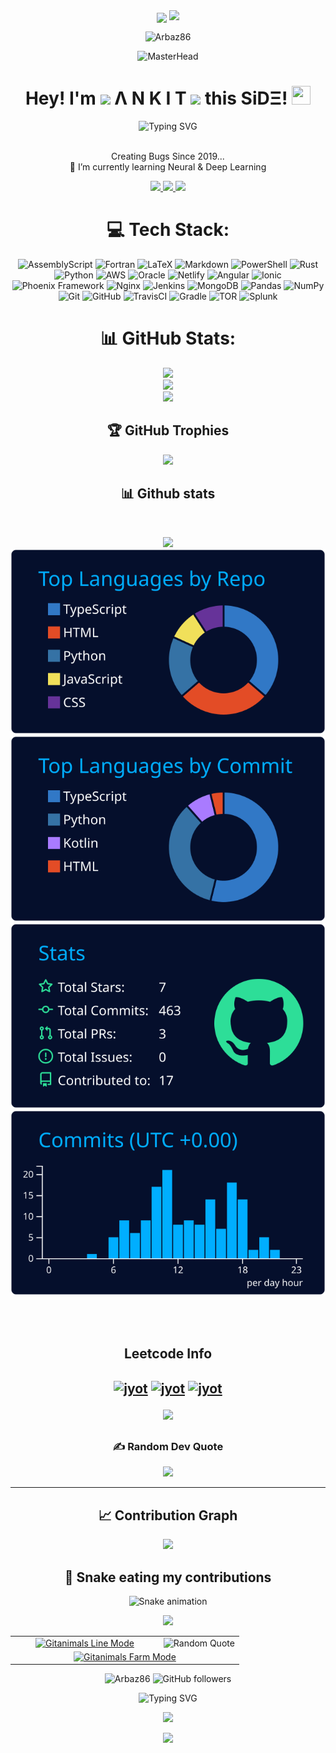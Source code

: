 
<div align="center">
<img src = "https://raw.githubusercontent.com/MrAnkitAgarwal/MrAnkitAgarwal/d30b296b0cf239ad535e017ef5e43ff4d5d26485/gitartwork.svg"


<p align="center">
  <img src="https://capsule-render.vercel.app/api?type=waving&color=gradient&text=ΛNKIT!&height=100&section=header"/>
</p>

<p align="center">
    <img src="https://komarev.com/ghpvc/?username=Arbaz86&label=Profile%20views&color=ce9927&style=flat" alt="Arbaz86" />
</p>

![MasterHead](https://res.cloudinary.com/superfolio/image/upload/v1620689979/68747470733a2f2f692e70696e696d672e636f6d2f6f726967696e616c732f63362f33332f63322f63363333633230656465383266306530636564376435373064626533613166332e676966_yjuh2s.gif)

<div align="center">
  <h1>Hey! I'm  <img src="https://i.pinimg.com/originals/3f/7e/4e/3f7e4eff7c96e9fe4b8b4b1ff3f7bdb5.gif" width="6%">
Λ N K I T <img src="https://i.pinimg.com/originals/3f/7e/4e/3f7e4eff7c96e9fe4b8b4b1ff3f7bdb5.gif" width="6%"> this SiDΞ! <img src="https://media.tenor.com/Zh_jzyMKfn0AAAAi/wave-hello.gif" width="30" height="30" /></h1>
 
 
</div>

![Typing SVG](https://readme-typing-svg.herokuapp.com?color=F72585&size=22&center=true&vCenter=true&width=800&lines=Welcome+to+my+GitHub+Profile!;I+am+Creating+Bugs+Since+2019!;learning+Neural+and+Deep+Learning;Have+a+Great+Day...;Thank+you!)


<br>Creating Bugs Since 2019...<br>🔭 I’m currently learning Neural & Deep Learning

<p align="center">
<a href="www.ankitgpatil.wordpress.com">
  <img height="50" src="https://user-images.githubusercontent.com/46517096/166972883-f5f1d88c-0246-4374-88ac-ded0f2cf0699.png"/>
</a>
<a href="https://www.linkedin.com/in/its-ankit-patil/">
  <img height="50" src="https://user-images.githubusercontent.com/46517096/166973395-19676cd8-f8ec-4abf-83ff-da8243505b82.png"/>
</a>
<a href="https://www.instagram.com/ankit_offx/">
  <img height="50" src="https://user-images.githubusercontent.com/46517096/166974368-9798f39f-1f46-499c-b14e-81f0a3f83a06.png"/>
</a>



# 💻 Tech Stack:
![AssemblyScript](https://img.shields.io/badge/assembly%20script-%23000000.svg?style=for-the-badge&logo=assemblyscript&logoColor=white) ![Fortran](https://img.shields.io/badge/Fortran-%23734F96.svg?style=for-the-badge&logo=fortran&logoColor=white) ![LaTeX](https://img.shields.io/badge/latex-%23008080.svg?style=for-the-badge&logo=latex&logoColor=white) ![Markdown](https://img.shields.io/badge/markdown-%23000000.svg?style=for-the-badge&logo=markdown&logoColor=white) ![PowerShell](https://img.shields.io/badge/PowerShell-%235391FE.svg?style=for-the-badge&logo=powershell&logoColor=white) ![Rust](https://img.shields.io/badge/rust-%23000000.svg?style=for-the-badge&logo=rust&logoColor=white) ![Python](https://img.shields.io/badge/python-3670A0?style=for-the-badge&logo=python&logoColor=ffdd54) ![AWS](https://img.shields.io/badge/AWS-%23FF9900.svg?style=for-the-badge&logo=amazon-aws&logoColor=white) ![Oracle](https://img.shields.io/badge/Oracle-F80000?style=for-the-badge&logo=oracle&logoColor=white) ![Netlify](https://img.shields.io/badge/netlify-%23000000.svg?style=for-the-badge&logo=netlify&logoColor=#00C7B7) ![Angular](https://img.shields.io/badge/angular-%23DD0031.svg?style=for-the-badge&logo=angular&logoColor=white) ![Ionic](https://img.shields.io/badge/Ionic-%233880FF.svg?style=for-the-badge&logo=Ionic&logoColor=white) ![Phoenix Framework](https://img.shields.io/badge/phoenixframework-%23FD4F00.svg?style=for-the-badge&logo=phoenixframework&logoColor=black) ![Nginx](https://img.shields.io/badge/nginx-%23009639.svg?style=for-the-badge&logo=nginx&logoColor=white) ![Jenkins](https://img.shields.io/badge/jenkins-%232C5263.svg?style=for-the-badge&logo=jenkins&logoColor=white) ![MongoDB](https://img.shields.io/badge/MongoDB-%234ea94b.svg?style=for-the-badge&logo=mongodb&logoColor=white) ![Pandas](https://img.shields.io/badge/pandas-%23150458.svg?style=for-the-badge&logo=pandas&logoColor=white) ![NumPy](https://img.shields.io/badge/numpy-%23013243.svg?style=for-the-badge&logo=numpy&logoColor=white) ![Git](https://img.shields.io/badge/git-%23F05033.svg?style=for-the-badge&logo=git&logoColor=white) ![GitHub](https://img.shields.io/badge/github-%23121011.svg?style=for-the-badge&logo=github&logoColor=white) ![TravisCI](https://img.shields.io/badge/travis%20ci-%232B2F33.svg?style=for-the-badge&logo=travis&logoColor=white) ![Gradle](https://img.shields.io/badge/Gradle-02303A.svg?style=for-the-badge&logo=Gradle&logoColor=white) ![TOR](https://img.shields.io/badge/tor-%237E4798.svg?style=for-the-badge&logo=tor-project&logoColor=white) ![Splunk](https://img.shields.io/badge/splunk-%23000000.svg?style=for-the-badge&logo=splunk&logoColor=white)
# 📊 GitHub Stats:
![](https://github-readme-stats.vercel.app/api?username=ankitpatil7&theme=dark&hide_border=false&include_all_commits=true&count_private=true)<br/>
![](https://nirzak-streak-stats.vercel.app/?user=ankitpatil7&theme=dark&hide_border=false)<br/>
![](https://github-readme-stats.vercel.app/api/top-langs/?username=ankitpatil7&theme=dark&hide_border=false&include_all_commits=true&count_private=true&layout=compact)

## 🏆 GitHub Trophies
![](https://github-profile-trophy.vercel.app/?username=ankitpatil7&theme=radical&no-frame=false&no-bg=true&margin-w=4)

<div>
    <h2 align="center"> 📊 Github stats </h2>
      <br/>
        <p align="center">
          <a href="https://github.com/ankitpatil7/">

            
[![](https://raw.githubusercontent.com/ankitpatil7/aryan/master/profile-summary-card-output/algolia/0-profile-details.svg)](https://github.com/vn7n24fzkq/github-profile-summary-cards)
[![](https://raw.githubusercontent.com/aryanb1906/aryan/master/profile-summary-card-output/algolia/1-repos-per-language.svg)](https://github.com/vn7n24fzkq/github-profile-summary-cards) [![](https://raw.githubusercontent.com/aryanb1906/aryan/master/profile-summary-card-output/algolia/2-most-commit-language.svg)](https://github.com/vn7n24fzkq/github-profile-summary-cards)
[![](https://raw.githubusercontent.com/aryanb1906/aryan/master/profile-summary-card-output/algolia/3-stats.svg)](https://github.com/vn7n24fzkq/github-profile-summary-cards) [![](https://raw.githubusercontent.com/aryanb1906/aryan/master/profile-summary-card-output/algolia/4-productive-time.svg)](https://github.com/vn7n24fzkq/github-profile-summary-cards)
          </a>
       </p>
     <br>
     <br/>
  </div> 


<h2 align="center">Leetcode Info<h2>  
<p align="center">
<!--   <a href="https://leetcode.com/aryanbhargava2005/" target="_blank"><img align="center" src="https://leetcode.com/static/images/badges/2024/gif/2024-02.gif" alt="jyot" height="200" width="200" /></a>
  <a href="https://leetcode.com/aryanbhargava2005/" target="_blank"><img align="center" src="https://leetcode.com/static/images/badges/2024/gif/2024-03.gif" alt="jyot" height="200" width="200" 365 Days Badge Annual_Badge_2024  <a><img align="centre" src="https://assets.leetcode.com/static_assets/marketing/2025.gif" width="210" height="210" /></a>
   <a><img align="centre" src="https://assets.leetcode.com/static_assets/marketing/Knight.gif" width="250" height="250" /></a>
    <a><img align="centre" src="https://assets.leetcode.com/static_assets/marketing/1000.gif" width="210" height="210" /></a> /></a> -->
 <a href="https://leetcode.com/AnkitOnTop/" target="_blank"><img align="center" src="https://assets.leetcode.com/static_assets/others/LeetCode_75.gif" alt="jyot" height="200" width="200" /></a> <a href="https://leetcode.com/AnkxxOnTop/" target="_blank"><img align="center" src="https://assets.leetcode.com/static_assets/others/Knight.gif" alt="jyot" height="200" width="200" /></a> <a href="https://leetcode.com/AnkitOnTop/" target="_blank"><img align="center" src="https://assets.leetcode.com/static_assets/others/Top_100_Liked.gif" alt="jyot" height="200" width="200" /></a>
 
<!--   <a href="https://leetcode.com/aryanbhargava2005/" target="_blank"><img align="center" src="https://assets.leetcode.com/static_assets/marketing/2024-100.gif" alt="jyot" height="200" width="200"<a href="https://leetcode.com/aryanbhargava2005/" target="_blank"><img align="center" src="https://assets.leetcode.com/static_assets/others/Knight.gif" alt="jyot" height="200" width="200" /></a>
   <a href="https://leetcode.com/aryanbhargava2005/" target="_blank"><img align="center" src="https://assets.leetcode.com/static_assets/others/LeetCode_75.gif" alt="jyot" height="200" width="200" /></a> /></a> -->
</p>
<p align="center">
  
  <img  align=top flex-grow=1 src="https://leetcard.jacoblin.cool/AnkitOnTop?theme=dark&font=Nunito&ext=heatmap" />  
</p>

### ✍️ Random Dev Quote
![](https://quotes-github-readme.vercel.app/api?type=horizontal&theme=radical)

---


<div align="center">
  <h2>📈 Contribution Graph</h2>
</div>

<div align="center">
  <img src="https://github-readme-activity-graph.vercel.app/graph?username=ankitpatil7&theme=tokyo-night&bg_color=1a1b27&color=70a5fd&line=70a5fd&point=ff6b6b&area=true&hide_border=true" />
</div>

<div align="center">
  <h2>🐍 Snake eating my contributions</h2>
</div>


  
![Snake animation](https://github.com/ankitpatil7/ankitpatil7/blob/output/github-snake-dark.svg)


  ![](https://quotes-github-readme.vercel.app/api?type=vetical&theme=radical)


<!-- Colonna 1: Gitanimals Line Mode -->
<table align="center">
  <tr>
    <td align="center" width="65%">
      <a href="https://github.com/git-goods/gitanimals">
        <img src="https://render.gitanimals.org/lines/lucaboca82?pet-id=1"
             width="100%" alt="Gitanimals Line Mode" />
      </a>
    </td>
    <!-- Colonna 2: Random Quote -->
    <td align="center" width="35%">
      <img src="https://quotes-github-readme.vercel.app/api?type=vertical&theme=gruvbox"
           alt="Random Quote" />
    </td>
  </tr>
  <tr>
    <!-- Riga 2: Gitanimals Farm Mode su tutta la larghezza -->
    <td colspan="2" align="center">
      <a href="https://github.com/git-goods/gitanimals">
        <img src="https://render.gitanimals.org/farms/ANKIT"
             width="80%" alt="Gitanimals Farm Mode" />
      </a>
    </td>
  </tr>
</table>

<p align="center">
    
</p>

<!-- BLOG-POST-LIST:END -->

<div align="center">
  <img src="https://komarev.com/ghpvc/?username=Arbaz86&label=Profile%20views&color=ce9927&style=flat" alt="Arbaz86" />
  <img src="https://img.shields.io/github/followers/ankitpatil7?label=Followers&style=social" alt="GitHub followers" />
</div>


![Typing SVG](https://readme-typing-svg.herokuapp.com?color=F72585&size=22&center=true&vCenter=true&width=800&lines=I+am+Creating+Bugs+Since+2019!;learning+Neural+and+Deep+Learning;Have+a+Great+Day...;Thank+you!)


 
<p align="center">
  <img src="https://capsule-render.vercel.app/api?type=waving&color=gradient&text=THΛNK_YoU!&height=100&section=footer"/>
</p>

 <img  src="https://raw.githubusercontent.com/Trilokia/Trilokia/379277808c61ef204768a61bbc5d25bc7798ccf1/bottom_header.svg" />
